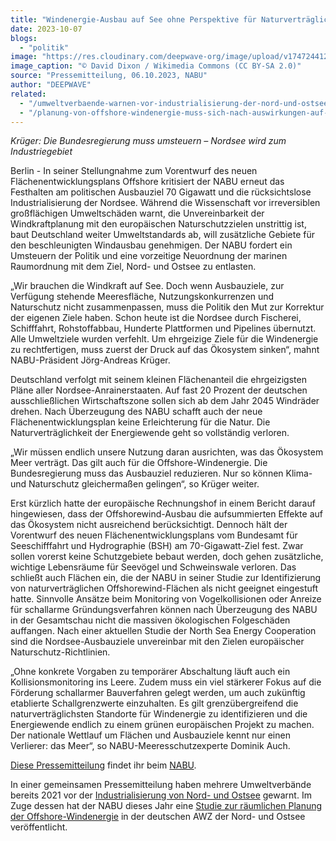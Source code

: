 ```yaml
---
title: "Windenergie-Ausbau auf See ohne Perspektive für Naturverträglichkeit"
date: 2023-10-07
blogs: 
  - "politik"
image: "https://res.cloudinary.com/deepwave-org/image/upload/v1747244121/deepwave.org/Burbo_Bank_Offshore_Wind_Farm_-_geograph.org_.uk_-_4655370.jpg"
image_caption: "© David Dixon / Wikimedia Commons (CC BY-SA 2.0)"
source: "Pressemitteilung, 06.10.2023, NABU"
author: "DEEPWAVE"
related: 
  - "/umweltverbaende-warnen-vor-industrialisierung-der-nord-und-ostsee/"
  - "/planung-von-offshore-windenergie-muss-sich-nach-auswirkungen-auf-oekosysteme-richten/"
---
```


_Krüger: Die Bundesregierung muss umsteuern – Nordsee wird zum Industriegebiet_

Berlin - In seiner Stellungnahme zum Vorentwurf des neuen Flächenentwicklungsplans Offshore kritisiert der NABU erneut das Festhalten am politischen Ausbauziel 70 Gigawatt und die rücksichtslose Industrialisierung der Nordsee. Während die Wissenschaft vor irreversiblen großflächigen Umweltschäden warnt, die Unvereinbarkeit der Windkraftplanung mit den europäischen Naturschutzzielen unstrittig ist, baut Deutschland weiter Umweltstandards ab, will zusätzliche Gebiete für den beschleunigten Windausbau genehmigen. Der NABU fordert ein Umsteuern der Politik und eine vorzeitige Neuordnung der marinen Raumordnung mit dem Ziel, Nord- und Ostsee zu entlasten.

„Wir brauchen die Windkraft auf See. Doch wenn Ausbauziele, zur Verfügung stehende Meeresfläche, Nutzungskonkurrenzen und Naturschutz nicht zusammenpassen, muss die Politik den Mut zur Korrektur der eigenen Ziele haben. Schon heute ist die Nordsee durch Fischerei, Schifffahrt, Rohstoffabbau, Hunderte Plattformen und Pipelines übernutzt. Alle Umweltziele wurden verfehlt. Um ehrgeizige Ziele für die Windenergie zu rechtfertigen, muss zuerst der Druck auf das Ökosystem sinken“, mahnt NABU-Präsident Jörg-Andreas Krüger.

Deutschland verfolgt mit seinem kleinen Flächenanteil die ehrgeizigsten Pläne aller Nordsee-Anrainerstaaten. Auf fast 20 Prozent der deutschen ausschließlichen Wirtschaftszone sollen sich ab dem Jahr 2045 Windräder drehen. Nach Überzeugung des NABU schafft auch der neue Flächenentwicklungsplan keine Erleichterung für die Natur. Die Naturverträglichkeit der Energiewende geht so vollständig verloren.

„Wir müssen endlich unsere Nutzung daran ausrichten, was das Ökosystem Meer verträgt. Das gilt auch für die Offshore-Windenergie. Die Bundesregierung muss das Ausbauziel reduzieren. Nur so können Klima- und Naturschutz gleichermaßen gelingen“, so Krüger weiter.

Erst kürzlich hatte der europäische Rechnungshof in einem Bericht darauf hingewiesen, dass der Offshorewind-Ausbau die aufsummierten Effekte auf das Ökosystem nicht ausreichend berücksichtigt. Dennoch hält der Vorentwurf des neuen Flächenentwicklungsplans vom Bundesamt für Seeschifffahrt und Hydrographie (BSH) am 70-Gigawatt-Ziel fest. Zwar sollen vorerst keine Schutzgebiete bebaut werden, doch gehen zusätzliche, wichtige Lebensräume für Seevögel und Schweinswale verloren. Das schließt auch Flächen ein, die der NABU in seiner Studie zur Identifizierung von naturverträglichen Offshorewind-Flächen als nicht geeignet eingestuft hatte. Sinnvolle Ansätze beim Monitoring von Vogelkollisionen oder Anreize für schallarme Gründungsverfahren können nach Überzeugung des NABU in der Gesamtschau nicht die massiven ökologischen Folgeschäden auffangen. Nach einer aktuellen Studie der North Sea Energy Cooperation sind die Nordsee-Ausbauziele unvereinbar mit den Zielen europäischer Naturschutz-Richtlinien.

„Ohne konkrete Vorgaben zu temporärer Abschaltung läuft auch ein Kollisionsmonitoring ins Leere. Zudem muss ein viel stärkerer Fokus auf die Förderung schallarmer Bauverfahren gelegt werden, um auch zukünftig etablierte Schallgrenzwerte einzuhalten. Es gilt grenzübergreifend die naturverträglichsten Standorte für Windenergie zu identifizieren und die Energiewende endlich zu einem grünen europäischen Projekt zu machen. Der nationale Wettlauf um Flächen und Ausbauziele kennt nur einen Verlierer: das Meer“, so NABU-Meeresschutzexperte Dominik Auch.

[Diese Pressemitteilung](https://www.nabu.de/presse/pressemitteilungen/index.php?popup=true&show=38952&db=presseservice) findet ihr beim [NABU](https://www.nabu.de/).

In einer gemeinsamen Pressemitteilung haben mehrere Umweltverbände bereits 2021 vor der [Industrialisierung von Nord- und Ostsee](https://www.deepwave.org/umweltverbaende-warnen-vor-industrialisierung-der-nord-und-ostsee/) gewarnt. Im Zuge dessen hat der NABU dieses Jahr eine [Studie zur räumlichen Planung der Offshore-Windenergie](https://www.deepwave.org/planung-von-offshore-windenergie-muss-sich-nach-auswirkungen-auf-oekosysteme-richten/) in der deutschen AWZ der Nord- und Ostsee veröffentlicht.
